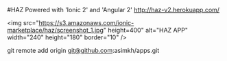
#HAZ
Powered with 'Ionic 2' and 'Angular 2'
http://haz-v2.herokuapp.com/

<img src="https://s3.amazonaws.com/ionic-marketplace/haz/screenshot_1.jpg" height=400" 
alt="HAZ APP" width="240" height="180" border="10" />


git remote add origin git@github.com:asimkh/apps.git


